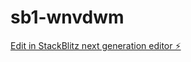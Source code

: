 # sb1-wnvdwm

[Edit in StackBlitz next generation editor ⚡️](https://stackblitz.com/~/github.com/towfikahmed99/sb1-wnvdwm)